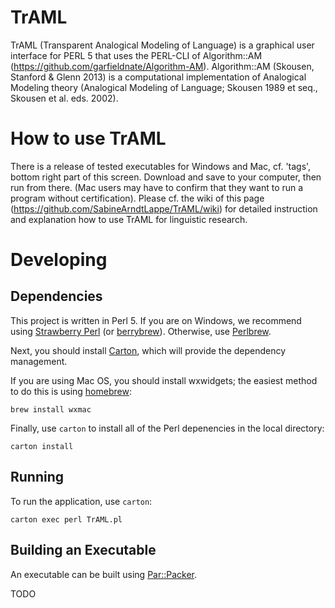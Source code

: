# TrAML
TrAML (Transparent Analogical Modeling of Language) is a graphical user interface for PERL 5 that uses the PERL-CLI of Algorithm::AM (https://github.com/garfieldnate/Algorithm-AM). Algorithm::AM (Skousen, Stanford &amp; Glenn 2013) is a computational implementation of Analogical Modeling theory (Analogical Modeling of Language; Skousen 1989 et seq., Skousen et al. eds. 2002).

# How to use TrAML
There is a release of tested executables for Windows and Mac, cf. 'tags', bottom right part of this screen. Download and save to your computer, then run from there. (Mac users may have to confirm that they want to run a program without certification). 
Please cf. the wiki of this page (https://github.com/SabineArndtLappe/TrAML/wiki) for detailed instruction and explanation how to use TrAML for linguistic research.

# Developing

## Dependencies

This project is written in Perl 5. If you are on Windows, we recommend using [Strawberry Perl](https://strawberryperl.com/) (or [berrybrew](https://github.com/dnmfarrell/berrybrew)). Otherwise, use [Perlbrew](https://perlbrew.pl/).

Next, you should install [Carton](https://metacpan.org/pod/Carton), which will provide the dependency management.

If you are using Mac OS, you should install wxwidgets; the easiest method to do this is using [homebrew](https://brew.sh/):

    brew install wxmac

Finally, use `carton` to install all of the Perl depenencies in the local directory:

    carton install

## Running

To run the application, use `carton`:

    carton exec perl TrAML.pl

## Building an Executable

An executable can be built using [Par::Packer](https://metacpan.org/pod/PAR::Packer).

TODO

